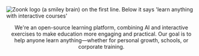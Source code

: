 <picture>
  <source media="(prefers-color-scheme: dark)" srcset="https://github.com/user-attachments/assets/518a7213-5b8e-445f-b57c-7411a337fb58">
  <source media="(prefers-color-scheme: light)" srcset="https://github.com/user-attachments/assets/b43f9125-3efd-498d-8402-2fbc91ba8144">
  <img alt="Zoonk logo (a smiley brain) on the first line. Below it says 'learn anything with interactive courses'" src="https://github.com/user-attachments/assets/b43f9125-3efd-498d-8402-2fbc91ba8144">
</picture>

<p align="center">
  We're an open-source learning platform, combining AI and interactive exercises to make education more engaging and practical. Our goal is to help anyone learn anything—whether for personal growth, schools, or corporate training.
</p>
